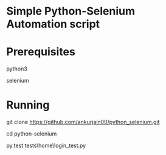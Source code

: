 # Simple Python-Selenium Automation script

# Prerequisites
python3

selenium

# Running

git clone https://github.com/ankurjain00/python_selenium.git

cd python-selenium

py.test tests\home\login_test.py
